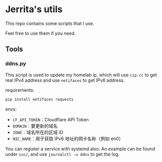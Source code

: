# Jerrita's utils

This repo contains some scripts that I use.

Feel free to use them if you need.


## Tools

### ddns.py
This script is used to update my homelab ip, which will use `cip.cc` to get real IPv4 address and use `netifaces` to get IPv6 address.

requirements:
```bash
pip install netifaces requests
```

envs:
- `CF_API_TOKEN`：Cloudflare API Token
- `DOMAIN`：要更新的域名
- `ZONE`：域名所在的区域 ID
- `NIC_NAME`：用于获取 IPv6 地址的网卡名称（例如 en0）

You can register a service with systemd also. An example can  be found under `svc/`, and use `journalctl -u ddns` to get the log.
